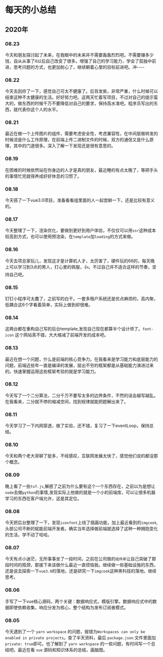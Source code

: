 # 每天的小总结

## 2020年

### 08.23

今天和朋友探讨起了未来，在我眼中的未来并不需要轰轰烈烈吧。不需要赚多少钱，自从从事了it以后自己改变了很多。增强了自己的学习能力，学会了孤独中前进，思考问题的方式，也更加耐心了，继续朝着心里的目标前进吧。冲----

### 08.22

今天去刮痧了一下，感觉自己可太不健康了。后背发紫，非常严重，什么时候可以结束这种不太健康的生活。好好努力吧。这两天忙着写项目，不过对自己的提示蛮大的，做东西的时候千万不要降低对自己的要求，保持高水准吧。程序员写出的东西，就代表你这个人的水平。

### 08.21

最近在做一个上传图片的组件，需要考虑安全性，考虑兼容性，在中间层做转发的时候流是什么工作原理，在前端上传二进制文件的时候，双方的通信又是什么原理，其中的门道很多。深入了解一下发现还是很有意思的。

### 08.19

在困难的时候依然站在你身边的人才是真的朋友，最近睡的有点太晚了，等把手头的事情忙完就得养成好好休息的习惯了。

### 08.18

今天搭了一下vue3.0项目，准备看看组里面的人一起尝鲜一下，还是比较有意义的。

### 08.17

今天整理了一下，渲染优化，要做到更好到用户体验，不仅仅可以用`ssr`这种成本较高到方式，也可以使用预渲染，在`template`加`loading`的方式来做。

### 08.16

今天去项总家玩儿，发现这才是计算机人才，太厉害了，硬件玩的66的，每天晚上可以学习到3点的男人，打心里的佩服，👍。不过自己并不适合这样的节奏，坚持自己吧。

### 08.15

钉钉小程序可太蠢了，之前写的白干。一套多租户系统还是优点麻烦的，高内聚，低耦合这6个字看着简单，实际上做到却很难。

### 08.14

这两台都在重构自己写的后台template,发现自己现在都算半个设计师了。`font-icon` 这个网站真不错，大大缩减了前端开发的成本吧。

### 08.13

最近在想一个问题，什么是前端的核心竞争力。在我看来是学习能力和底层能力的问题，前端近些年一直是编译的发展，层出不穷的框架都是从基础能力演进过来的。快速掌握运用这些框架考验的就是学习能力。

### 08.12

今天写了一个二分算法，二分千万不要写太多的边界条件，不然的话会越写越乱。在我看来，二分就不停的缩减空间，找到规律就能把题解出来了。

### 08.11

今天学习了一下内网穿透，做了实验，还不错，复习了一下eventLoop，保持总结。

### 08.10

今天和两个老大哥聊了挺多，不经感叹，互联网发展太快了，感觉他们说的都没那个概念。

### 08.09

晚上看了一些`tsf.js`,解惑了之前为什么要有这个一个东西存在，之前以为是想让`node`去做`python`的事情,发现实际上他做的就是一个小的前端库，可以让很多机器学习的东西在客户端允许，这是其定位。

### 08.08

今天把后台整理了一下，发现`iconfont`上线了插画功能，加上最近看到的`imgcook`,头部公司不断的赋能前端开发者。确实当年选择做前端就选择了这种一种拥抱变化的生活。学不动了哈哈。

### 08.07

今天有点小迷茫，无所事事坐了一段时间，之前在公司做的`组件库`让自己突破了那段时间的瓶颈，那接下来该做什么最近一直烦恼我。继续做一些基础设施的东西，还是说去探索一下`vue3.0`的落地，还是研究一下`imgcook`这种黑科技的落地。继续思考。

### 08.06

手写了一下vue核心源码，两个关键：数据响应式，模版引擎。数据响应式中的数据即使依赖收集，响应分发为核心，整个结构为发布订阅者模式。

### 08.05

今天遇到了一个 `yarn workspace` 的问题，报错为`Workspaces can only be enabled in private projects`。查了半天资料，最后 `package.json` 文件里面加`private: true`即可。也了解到了 `yarn workspace` 的一些问题，有时间写一个总结吧。最近在看 `vue` 源码和知识体系的总结，画脑图。
